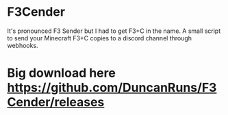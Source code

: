# F3Cender
It's pronounced F3 Sender but I had to get F3+C in the name. A small script to send your Minecraft F3+C copies to a discord channel through webhooks.

# Big download here https://github.com/DuncanRuns/F3Cender/releases
